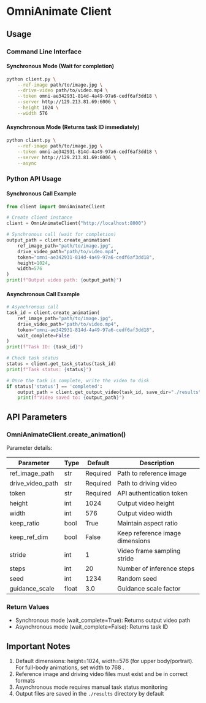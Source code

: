 # OmniAnimate Client

## Usage

### Command Line Interface

#### Synchronous Mode (Wait for completion)

```bash
python client.py \
    --ref-image path/to/image.jpg \
    --drive-video path/to/video.mp4 \
    --token omni-ae342931-814d-4a49-97a6-cedf6af3dd18 \
    --server http://129.213.81.69:6006 \
    --height 1024 \
    --width 576
```

#### Asynchronous Mode (Returns task ID immediately)

```bash
python client.py \
    --ref-image path/to/image.jpg \
    --token omni-ae342931-814d-4a49-97a6-cedf6af3dd18 \
    --server http://129.213.81.69:6006 \
    --async
```

### Python API Usage

#### Synchronous Call Example

```python
from client import OmniAnimateClient

# Create client instance
client = OmniAnimateClient("http://localhost:8000")

# Synchronous call (wait for completion)
output_path = client.create_animation(
    ref_image_path="path/to/image.jpg",
    drive_video_path="path/to/video.mp4",
    token="omni-ae342931-814d-4a49-97a6-cedf6af3dd18",
    height=1024,
    width=576
)
print(f"Output video path: {output_path}")
```

#### Asynchronous Call Example

```python
# Asynchronous call
task_id = client.create_animation(
    ref_image_path="path/to/image.jpg",
    drive_video_path="path/to/video.mp4",
    token="omni-ae342931-814d-4a49-97a6-cedf6af3dd18",
    wait_complete=False
)
print(f"Task ID: {task_id}")

# Check task status
status = client.get_task_status(task_id)
print(f"Task status: {status}")

# Once the task is complete, write the video to disk
if status['status'] == 'completed':
    output_path = client.get_output_video(task_id, save_dir="./results")
    print(f"Video saved to: {output_path}")
```

## API Parameters

### OmniAnimateClient.create_animation()

Parameter details:

| Parameter | Type | Default | Description |
|-----------|------|---------|-------------|
| ref_image_path | str | Required | Path to reference image |
| drive_video_path | str | Required | Path to driving video |
| token | str | Required | API authentication token |
| height | int | 1024 | Output video height |
| width | int | 576 | Output video width |
| keep_ratio | bool | True | Maintain aspect ratio |
| keep_ref_dim | bool | False | Keep reference image dimensions |
| stride | int | 1 | Video frame sampling stride |
| steps | int | 20 | Number of inference steps |
| seed | int | 1234 | Random seed |
| guidance_scale | float | 3.0 | Guidance scale factor |

### Return Values

- Synchronous mode (wait_complete=True): Returns output video path
- Asynchronous mode (wait_complete=False): Returns task ID

## Important Notes

1. Default dimensions: height=1024, width=576 (for upper body/portrait). For full-body animations, set width to 768 .
2. Reference image and driving video files must exist and be in correct formats
3. Asynchronous mode requires manual task status monitoring
4. Output files are saved in the `./results` directory by default